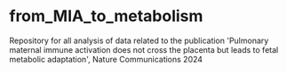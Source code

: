 # from_MIA_to_metabolism
Repository for all analysis of data related to the publication 'Pulmonary maternal immune activation does not cross the placenta but leads to fetal metabolic adaptation', Nature Communications 2024
